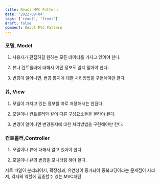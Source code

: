 ```yaml
---
title: React MVC Pattern
date: '2022-08-04'
tags: ['react', 'front']
draft: false
comment: React MVC Pattern
---
```


### 모델, Model

1. 사용자가 편집하길 원하는 모든 데이터를 가지고 있어야 한다.

2. 뷰나 컨트롤러에 대해서 어떤 정보도 알지 말아야 한다.

3. 변경이 일어나면, 변경 통지에 대한 처리방법을 구현해야만 한다.

### 뷰, View

1. 모델이 가지고 있는 정보를 따로 저장해서는 안된다.

2. 모델이나 컨트롤러와 같이 다른 구성요소들을 몰라야 된다.

3. 변경이 일어나면 변경통지에 대한 처리방법을 구현해야만 한다.

### 컨트롤러,Controller

1. 모델이나 뷰에 대해서 알고 있어야 한다.

2. 모델이나 뷰의 변경을 모니터링 해야 한다.

서로 파일이 분리되어서, 확장성과, 유연성이 증가되어 중복코딩이라는 문제점이 사라져, 각자의 역할에 집중할수 있는 MVC패턴
